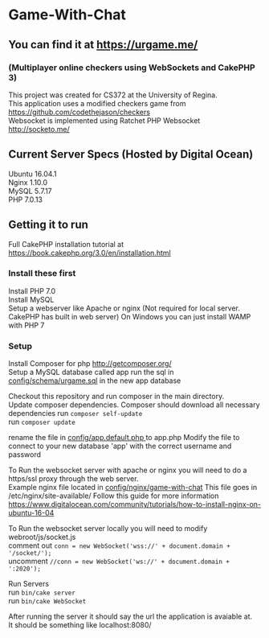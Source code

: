 # Game-With-Chat #
## You can find it at  https://urgame.me/  
### (Multiplayer online checkers using WebSockets and CakePHP 3)  
This project was created for CS372 at the University of Regina.  
This application uses a modified checkers game from https://github.com/codethejason/checkers  
Websocket is implemented using Ratchet PHP Websocket http://socketo.me/

## Current Server Specs (Hosted by Digital Ocean)
Ubuntu 16.04.1  
Nginx 1.10.0  
MySQL 5.7.17  
PHP 7.0.13  

## Getting it to run
Full CakePHP installation tutorial at https://book.cakephp.org/3.0/en/installation.html
### Install these first
Install PHP 7.0  
Install MySQL  
Setup a webserver like Apache or nginx  (Not required for local server. CakePHP has built in web server)
On Windows you can just install WAMP with PHP 7  

### Setup
Install Composer for php http://getcomposer.org/  
Setup a MySQL database called app
run the sql in [config/schema/urgame.sql](config/schema/urgame.sql) in the new app database

Checkout this repository and run composer in the main directory.  
Update composer dependencies. Composer should download all necessary dependencies
run `composer self-update`  
run `composer update`  

rename the file in [config/app.default.php ](config/app.default.php) to app.php
Modify the file to connect to your new database 'app' with the correct username and password

To Run the websocket server with apache or nginx you will need to do a https/ssl proxy through the web server.  
Example nginx file located in [config/nginx/game-with-chat](config/nginx/game-with-chat) This file goes in /etc/nginx/site-available/ 
Follow this guide for more information https://www.digitalocean.com/community/tutorials/how-to-install-nginx-on-ubuntu-16-04  

To Run the websocket server locally you will need to modify webroot/js/socket.js  
comment out `conn = new WebSocket('wss://' + document.domain + '/socket/');`   
uncomment `//conn = new WebSocket('ws://' + document.domain + ':2020');`  

Run Servers  
run `bin/cake server`  
run `bin/cake WebSocket`   

After running the server it should say the url the application is avaiable at.  
It should be something like localhost:8080/  

